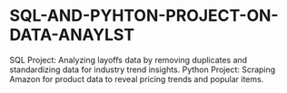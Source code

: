 # SQL-AND-PYHTON-PROJECT-ON-DATA-ANAYLST
SQL Project: Analyzing layoffs data by removing duplicates and standardizing data for industry trend insights.  Python Project: Scraping Amazon for product data to reveal pricing trends and popular items.
